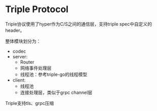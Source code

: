 # Triple Protocol

Triple协议使用了hyper作为C/S之间的通信层，支持triple spec中自定义的header。

整体模块划分为：
+ codec
+ server:
  + Router
  + 网络事件处理层
  + 线程池：参考triple-go的线程模型
+ client:
  + 线程池
  + 连接处理层，类似于grpc channel层

Triple支持tls、grpc压缩
